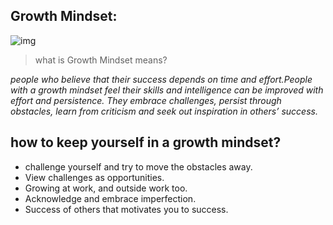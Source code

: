 


##  Growth Mindset:
![img](https://i2.wp.com/thebestbrainpossible.com/wp-content/uploads/2019/11/Untitled-design-17.png?ssl=1)
> what is Growth Mindset means?
> 
_people who believe that their success depends on time and effort.People with a growth mindset feel their skills and intelligence can be improved with effort and persistence. They embrace challenges, persist through obstacles, learn from criticism and seek out inspiration in others’ success._

## how to keep yourself in a growth mindset? ##
* challenge yourself and try to move the obstacles away.
* View challenges as opportunities.
* Growing at work, and outside work too.
* Acknowledge and embrace imperfection.
* Success of others that motivates you to success.
